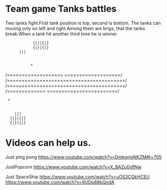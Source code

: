 # Team game Tanks battles


Two tanks fight.First tank position is top, second is bottom. The tanks can moving only on left and right.Among them are brigs, that the tanks break.When a tank hit another third time he is winner.

		 
                {|}|{|}
                {|}|{|}
		  (|)


	           *


/===================  ===================/
/========================================/
/========================================/
/============= 	========================/


	 *


        (|)
      {|}|{|}
      {|}|{|}
		  



# Videos can help us.

Just ping pong
https://www.youtube.com/watch?v=DmkqnjsNKZM#t=705

JustPopcorn
https://www.youtube.com/watch?v=X_BAZuGdfNw

Just SpaceShip
https://www.youtube.com/watch?v=uOS3CQkHCEU
https://www.youtube.com/watch?v=9UDp88bQndA
